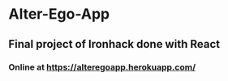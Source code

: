 # Alter-Ego-App
## Final project of Ironhack done with React
### Online at https://alteregoapp.herokuapp.com/
